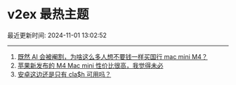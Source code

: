 # v2ex 最热主题

最近更新时间: 2024-11-01 13:02:52

--- 
1. [既然 AI 会被阉割，为啥这么多人想不要钱一样买国行 mac mini M4？](https://www.v2ex.com/t/1085543) 
2. [苹果新发布的 M4 Mac mini 性价比很高，我觉得未必](https://www.v2ex.com/t/1085550) 
3. [安卓这边还是只有 cla$h 可用吗？](https://www.v2ex.com/t/1085577) 
